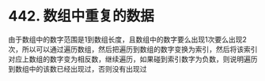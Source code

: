 # 442. 数组中重复的数据

由于数组中的数字范围是1到数组长度，且数组中的数字要么出现1次要么出现2次，所以可以通过遍历数组，然后把遍历到数组的数字变换为索引，然后将该索引对应上数组的数字变为相反数，继续遍历，如果碰到索引数字为负数，则说明遍历到数组中的该数已经出现过，否则没有出现过
